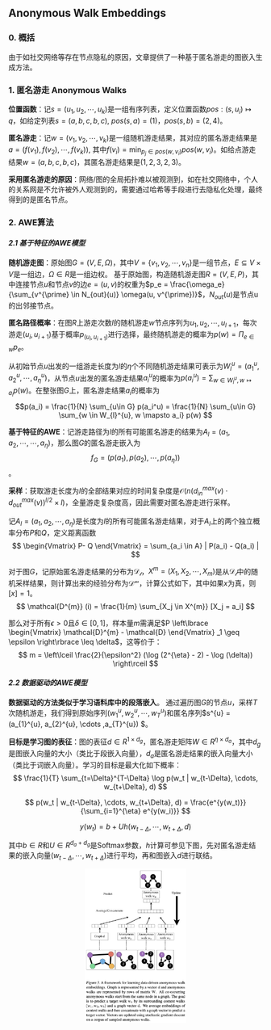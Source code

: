 ## Anonymous Walk Embeddings

### 0. 概括

由于如社交网络等存在节点隐私的原因，文章提供了一种基于匿名游走的图嵌入生成方法。


### 1. 匿名游走 Anonymous Walks

**位置函数**：记$s = (u_1, u_2, \cdots, u_k)$是一组有序列表，定义位置函数$pos: (s, u_i) \mapsto q$，如给定列表$s = (a, b, c, b, c)$, $pos(s, a) = (1)$，$pos(s, b) = (2, 4)$。

**匿名游走**：记$w = (v_1, v_2, \cdots, v_k)$是一组随机游走结果，其对应的匿名游走结果是$a = (f(v_1), f(v_2), \cdots, f(v_k))$, 其中$f(v_i) = \min_{p_j \in pos(w, v_i)} pos(w, v_i)$。如给点游走结果$w = (a, b, c, b, c)$，其匿名游走结果是$(1, 2, 3, 2, 3)$。

**采用匿名游走的原因**：网络/图的全局拓扑难以被观测到，如在社交网络中，个人的关系网是不允许被外人观测到的，需要通过哈希等手段进行去隐私化处理，最终得到的是匿名节点。


### 2. AWE算法

#### _2.1 基于特征的AWE模型_


**随机游走图**：原始图$G = (V, E, \Omega)$，其中$V=\{ v_1, v_2, \cdots, v_n \}$是一组节点，$E\subseteq V \times V$是一组边，$\Omega \in R$是一组边权。
基于原始图，构造随机游走图$R = (V, E, P)$，其中连接节点$u$和节点$v$的边$e=(u, v)$的权重为$p_e = \frac{\omega_e}{\sum_{v^{\prime} \in N_{out}(u)} \omega(u, v^{\prime})}$，$N_{out}(u)$是节点u的出邻接节点。

**匿名路径概率**：在图$R$上游走次数$l$的随机游走$w$节点序列为$u_1, u_2, \cdots, u_{l+1}$，每次游走$(u_i, u_{i+1})$基于概率$p_{(u_i, u_{i+1})}$进行选择，最终随机游走的概率为$p(w) = \Pi_{e\in w} p_{e}$。

从初始节点$u$出发的一组游走长度为$l$的$\eta$个不同随机游走结果可表示为$W_{l}^{u} = (a_1^u, a_2^u, \cdots, a_{\eta}^u)$，从节点$u$出发的匿名游走结果$a_{i}^{u}$的概率为$p(a_{i}^{u}) = \sum_{w \in W_{l}^{u}, w \mapsto a_i} p(w)$。在整张图$G$上，匿名游走结果$a_i$的概率为
$$p(a_i) = \frac{1}{N} \sum_{u\in G} p(a_i^u) = \frac{1}{N} \sum_{u\in G} \sum_{w \in W_{l}^{u}, w \mapsto a_i} p(w) $$

**基于特征的AWE**：记游走路径为$l$的所有可能匿名游走的结果为$A_l=(a_1, a_2, \cdots, \cdots, a_{\eta})$，那么图$G$的匿名游走嵌入为
$$ f_{G} = (p(a_1), p(a_2), \cdots, p(a_{\eta})) $$。

**采样**：获取游走长度为$l$的全部结果对应的时间复杂度是$\mathcal{O} (n(d_{in}^{max}(v) \cdot d_{out}^{max} (v))^{l/2}\times l)$，全量游走复杂度高，因此需要对匿名游走进行采样。

记$A_l = (a_1, a_2, \cdots, a_{\eta})$是长度为$l$的所有可能匿名游走结果，对于$A_l$上的两个独立概率分布$P$和$Q$，定义距离函数
$$ \begin{Vmatrix} P- Q \end{Vmatrix}  =  \sum_{a_i \in A} | P(a_i) - Q(a_i) | $$

对于图$G$，记原始匿名游走结果的分布为$\mathcal{D_l}$，$X^{m} = (X_1, X_2, \cdots, X_m)$是从$\mathcal{D_l}$中的随机采样结果，则计算出来的经验分布为$\mathcal{D^{m}}$，计算公式如下，其中如果$x$为真，则$[x] = 1$。
$$ \mathcal{D^{m}} (i) = \frac{1}{m} \sum_{X_j \in X^{m}} [X_j = a_i] $$

那么对于所有$\epsilon > 0$且$\delta \in [0, 1]$，样本量$m$需满足$P \left\lbrace \begin{Vmatrix} \mathcal{D}^{m} - \mathcal{D}  \end{Vmatrix} _1 \geq \epsilon \right\rbrace \leq \delta$，这等价于：
$$ m = \left\lceil  \frac{2}{\epsilon^2} (\log (2^{\eta} - 2) - \log (\delta)) \right\rceil $$

#### _2.2 数据驱动的AWE模型_

**数据驱动的方法类似于学习语料库中的段落嵌入**。 通过遍历图$G$的节点$u$，采样$T$次随机游走，我们得到原始序列$(w_{1}^{u}, w_{2}^{u}, \cdots, w_{T}^{u})$和匿名序列$s^{u} = (a_{1}^{u}, a_{2}^{u}, \cdots ,a_{T}^{u}) $。

**目标是学习图的表征**：图的表征$d \in R^{1\times d_g}$，匿名游走矩阵$W\in R^{\eta \times d_a}$，其中$d_g$是图嵌入向量的大小（类比于段嵌入向量），$d_a$是匿名游走结果的嵌入向量大小（类比于词嵌入向量）。学习的目标是最大化如下概率：
$$ \frac{1}{T} \sum_{t=\Delta}^{T-\Delta} \log p(w_t | w_{t-\Delta}, \cdots, w_{t+\Delta}, d) $$

$$ p(w_t | w_{t-\Delta}, \cdots, w_{t+\Delta}, d) = \frac{e^{y(w_t)}}{\sum_{i=1}^{\eta} e^{y(w_i)}} $$ 

$$ y(w_t) = b + Uh(w_{t-\Delta}, \cdots, w_{t+\Delta}, d) $$

其中$b\in R$和$U \in R^{d_a + d_g}$是Softmax参数，$h$计算可参见下图，先对匿名游走结果的嵌入向量$(w_{t-\Delta}, \cdots, w_{t+\Delta})$进行平均，再和图嵌入$d$进行联结。

<div align="center">
<img src=Figure/AWE.png width=40% />
</div>
